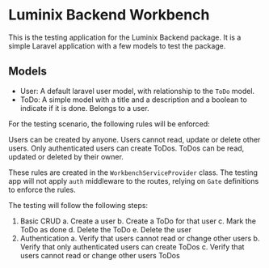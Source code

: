 # Luminix Backend Workbench

This is the testing application for the Luminix Backend package. It is a simple Laravel application with a few models to test the package.

## Models

 - User: A default laravel user model, with relationship to the `ToDo` model.
 - ToDo: A simple model with a title and a description and a boolean to indicate if it is done. Belongs to a user.

For the testing scenario, the following rules will be enforced:

Users can be created by anyone.
Users cannot read, update or delete other users.
Only authenticated users can create ToDos.
ToDos can be read, updated or deleted by their owner.

These rules are created in the `WorkbenchServiceProvider` class. The testing app will not apply `auth` middleware to the routes, relying on `Gate` definitions to enforce the rules.

The testing will follow the following steps:

1. Basic CRUD
    a. Create a user
    b. Create a ToDo for that user
    c. Mark the ToDo as done
    d. Delete the ToDo
    e. Delete the user
2. Authentication
    a. Verify that users cannot read or change other users
    b. Verify that only authenticated users can create ToDos
    c. Verify that users cannot read or change other users ToDos

